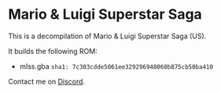 # Mario & Luigi Superstar Saga

This is a decompilation of Mario & Luigi Superstar Saga (US).

It builds the following ROM:
* mlss.gba `sha1: 7c303cdde5061ee329296948060b875cb50ba410`

Contact me on [Discord](https://discord.com/users/164348894702993408).
